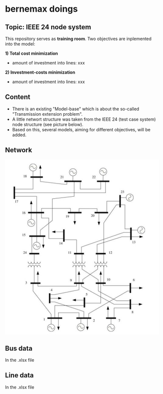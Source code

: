 # bernemax doings 

## Topic: IEEE 24 node system

This repository serves as **training room**. 
Two objectives are inplemented into the model:

**1) Total cost minimization**
- amount of investment into lines: xxx

**2) Investment-costs minimization**
- amount of investment into lines: xxx


## Content
* There is an existing "Model-base" which is about the so-called "Transmission extension problem".
* A little networt structure was taken from the IEEE 24 (test case system) node structure (see picture below).
* Based on this, several models, aiming for different objectives, will be added.

## Network
![](https://github.com/bernemax/bernemax-s-doings/blob/IEEE-24-node-system/pictures/24%20IEEE%20node%20system.jpg)

## Bus data
In the .xlsx file

## Line data
In the .xlsx file
